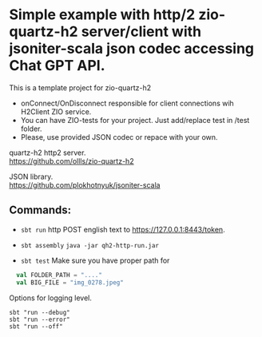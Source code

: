 # Simple example with http/2 zio-quartz-h2 server/client with jsoniter-scala json codec accessing Chat GPT API.

This is a template project for zio-quartz-h2
- onConnect/OnDisconnect responsible for client connections wih H2Client ZIO service.
- You can have ZIO-tests for your project. Just add/replace test in /test folder.
- Please, use provided JSON codec or repace with your own.

quartz-h2 http2 server.<br>
https://github.com/ollls/zio-quartz-h2

JSON library.<br>
https://github.com/plokhotnyuk/jsoniter-scala

## Commands:

- ```sbt run```
http POST english text to https://127.0.0.1:8443/token.

 - ```sbt assembly```
 ```java -jar qh2-http-run.jar```

 - ```sbt test```
Make sure you have proper path for
```scala
  val FOLDER_PATH = "...."
  val BIG_FILE = "img_0278.jpeg"
```
Options for logging level.
```
sbt "run --debug"
sbt "run --error"
sbt "run --off"
```



